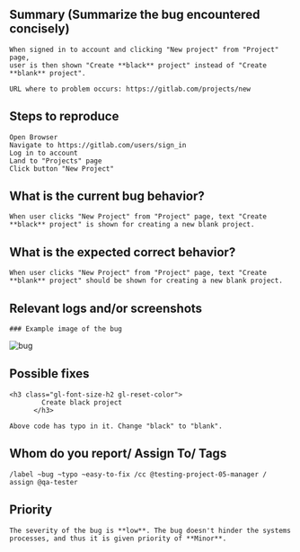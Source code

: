 ## Summary (Summarize the bug encountered concisely)

    When signed in to account and clicking "New project" from "Project" page,
    user is then shown "Create **black** project" instead of "Create **blank** project".

    URL where to problem occurs: https://gitlab.com/projects/new

## Steps to reproduce

    Open Browser
    Navigate to https://gitlab.com/users/sign_in
    Log in to account
    Land to "Projects" page
    Click button "New Project"

## What is the current bug behavior?

    When user clicks "New Project" from "Project" page, text "Create **black** project" is shown for creating a new blank project.

## What is the expected correct behavior?

    When user clicks "New Project" from "Project" page, text "Create **blank** project" should be shown for creating a new blank project.

## Relevant logs and/or screenshots

    ### Example image of the bug

![bug]

[bug]: Image/Bug_Project_create_blank.png

## Possible fixes

    <h3 class="gl-font-size-h2 gl-reset-color">
            Create black project
          </h3>

    Above code has typo in it. Change "black" to "blank".

## Whom do you report/ Assign To/ Tags

    /label ~bug ~typo ~easy-to-fix /cc @testing-project-05-manager /
    assign @qa-tester

## Priority

    The severity of the bug is **low**. The bug doesn't hinder the systems
    processes, and thus it is given priority of **Minor**.
